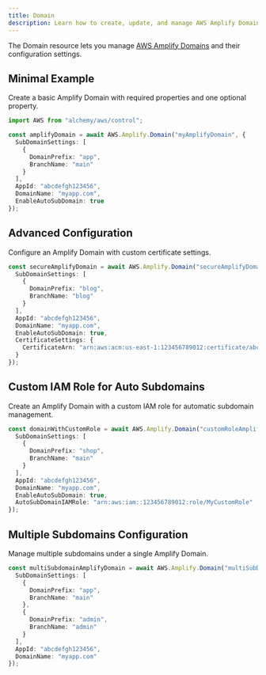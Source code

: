 ```yaml
---
title: Domain
description: Learn how to create, update, and manage AWS Amplify Domains using Alchemy Cloud Control.
---
```


The Domain resource lets you manage [AWS Amplify Domains](https://docs.aws.amazon.com/amplify/latest/userguide/) and their configuration settings.

## Minimal Example

Create a basic Amplify Domain with required properties and one optional property.

```ts
import AWS from "alchemy/aws/control";

const amplifyDomain = await AWS.Amplify.Domain("myAmplifyDomain", {
  SubDomainSettings: [
    {
      DomainPrefix: "app",
      BranchName: "main"
    }
  ],
  AppId: "abcdefgh123456",
  DomainName: "myapp.com",
  EnableAutoSubDomain: true
});
```

## Advanced Configuration

Configure an Amplify Domain with custom certificate settings.

```ts
const secureAmplifyDomain = await AWS.Amplify.Domain("secureAmplifyDomain", {
  SubDomainSettings: [
    {
      DomainPrefix: "blog",
      BranchName: "blog"
    }
  ],
  AppId: "abcdefgh123456",
  DomainName: "myapp.com",
  EnableAutoSubDomain: true,
  CertificateSettings: {
    CertificateArn: "arn:aws:acm:us-east-1:123456789012:certificate/abcd1234-5678-90ef-ghij-klmnopqrstuv"
  }
});
```

## Custom IAM Role for Auto Subdomains

Create an Amplify Domain with a custom IAM role for automatic subdomain management.

```ts
const domainWithCustomRole = await AWS.Amplify.Domain("customRoleAmplifyDomain", {
  SubDomainSettings: [
    {
      DomainPrefix: "shop",
      BranchName: "main"
    }
  ],
  AppId: "abcdefgh123456",
  DomainName: "myapp.com",
  EnableAutoSubDomain: true,
  AutoSubDomainIAMRole: "arn:aws:iam::123456789012:role/MyCustomRole"
});
```

## Multiple Subdomains Configuration

Manage multiple subdomains under a single Amplify Domain.

```ts
const multiSubdomainAmplifyDomain = await AWS.Amplify.Domain("multiSubDomainAmplifyDomain", {
  SubDomainSettings: [
    {
      DomainPrefix: "app",
      BranchName: "main"
    },
    {
      DomainPrefix: "admin",
      BranchName: "admin"
    }
  ],
  AppId: "abcdefgh123456",
  DomainName: "myapp.com"
});
```